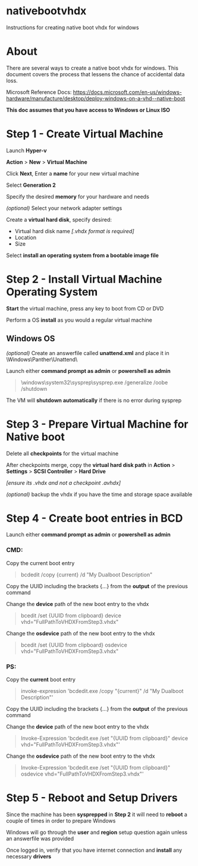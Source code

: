 # nativebootvhdx
Instructions for creating native boot vhdx for windows

# About 

There are several ways to create a native boot vhdx for windows. This document covers the process that lessens the chance of accidental data loss.

Microsoft Reference Docs: https://docs.microsoft.com/en-us/windows-hardware/manufacture/desktop/deploy-windows-on-a-vhd--native-boot 

**This doc assumes that you have access to Windows or Linux ISO**

# Step 1 - Create Virtual Machine

Launch **Hyper-v**

**Action** > **New** > **Virtual Machine**

Click **Next**, Enter a **name** for your new virtual machine

Select **Generation 2**

Specify the desired **memory** for your hardware and needs

_(optional)_ Select your network adapter settings

Create a **virtual hard disk**, specify desired:
* Virtual hard disk name _[.vhdx format is required]_
* Location
* Size

Select **install an operating system from a bootable image file**

# Step 2 - Install Virtual Machine Operating System

**Start** the virtual machine, press any key to boot from CD or DVD

Perform a OS **install** as you would a regular virtual machine

## Windows OS

_(optional)_ Create an answerfile called **unattend.xml** and place it in \Windows\Panther\Unattend\

Launch either **command prompt as admin** or **powershell as admin**
> \windows\system32\sysprep\sysprep.exe /generalize /oobe /shutdown

The VM will **shutdown automatically** if there is no error during sysprep

# Step 3 - Prepare Virtual Machine for Native boot

Delete all **checkpoints** for the virtual machine

After checkpoints merge, copy the **virtual hard disk path** in **Action** > **Settings** > **SCSI Controller** > **Hard Drive**

_[ensure its .vhdx and not a checkpoint .avhdx]_

_(optional)_ backup the vhdx if you have the time and storage space available


# Step 4 - Create boot entries in BCD
Launch either **command prompt as admin** or **powershell as admin**

### CMD: 
Copy the current boot entry
> bcdedit /copy {current} /d "My Dualboot Description"

Copy the UUID including the brackets {...} from the **output** of the previous command

Change the **device** path of the new boot entry to the vhdx
> bcedit /set {UUID from clipboard} device vhd="FullPathToVHDXFromStep3.vhdx"

Change the **osdevice** path of the new boot entry to the vhdx
> bcedit /set {UUID from clipboard} osdevice vhd="FullPathToVHDXFromStep3.vhdx"


### PS:
Copy the **current** boot entry 
> invoke-expression 'bcdedit.exe /copy "{current}" /d "My Dualboot Description"'

Copy the UUID including the brackets {...} from the **output** of the previous command

Change the **device** path of the new boot entry to the vhdx
> Invoke-Expression 'bcdedit.exe /set "{UUID from clipboard}" device vhd="FullPathToVHDXFromStep3.vhdx"'

Change the **osdevice** path of the new boot entry to the vhdx
> Invoke-Expression 'bcdedit.exe /set "{UUID from clipboard}" osdevice vhd="FullPathToVHDXFromStep3.vhdx"'

# Step 5 - Reboot and Setup Drivers

Since the machine has been **sysprepped** in **Step 2** it will need to **reboot** a couple of times in order to prepare Windows

Windows will go through the **user** and **region** setup question again unless an answerfile was provided

Once logged in, verify that you have internet connection and **install** any necessary **drivers**





